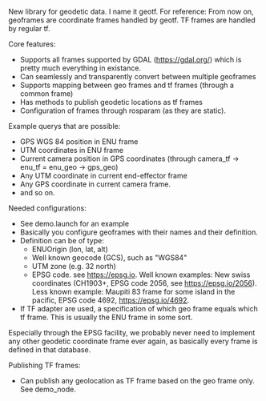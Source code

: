 
New library for geodetic data. I name it geotf.
For reference: From now on, geoframes are coordinate frames handled by geotf. TF frames are handled by regular tf.

Core features:
- Supports all frames supported by GDAL (https://gdal.org/) which is pretty much everything in existance.
- Can seamlessly and transparently convert between multiple geoframes 
- Supports mapping between geo frames and tf frames (through a common frame)
- Has methods to publish geodetic locations as tf frames
- Configuration of frames through rosparam (as they are static).

Example querys that are possible:
- GPS WGS 84 position in ENU frame
- UTM coordinates in ENU frame
- Current camera position in GPS coordinates (through camera_tf -> enu_tf = enu_geo -> gps_geo)
- Any UTM coordinate in current end-effector frame
- Any GPS coordinate in current camera frame.
- and so on.

Needed configurations:
- See demo.launch for an example
- Basically you configure geoframes with their names and their definition.
- Definition can be of type:
  - ENUOrigin (lon, lat, alt)
  - Well known geocode (GCS), such as "WGS84"
  - UTM zone (e.g. 32 north)
  - EPSG code. see https://epsg.io. Well known examples: New swiss coordinates (CH1903+, EPSG code 2056, see https://epsg.io/2056). Less known example: Maupiti 83 frame for some island in the pacific, EPSG code 4692, https://epsg.io/4692. 
- If TF adapter are used, a specification of which geo frame equals which tf frame. This is usually the ENU frame in some sort.

Especially through the EPSG facility, we probably never need to implement any other geodetic coordinate frame ever again, as basically every frame is defined in that database.


Publishing TF frames:
- Can publish any geolocation as TF frame based on the geo frame only. See demo_node.

